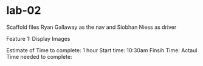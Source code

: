 # lab-02

Scaffold files
Ryan Gallaway as the nav and Siobhan Niess as driver

Feature 1: Display Images

Estimate of Time to complete: 1 hour
Start time: 10:30am
Finsih Time:
Actaul Time needed to complete:
